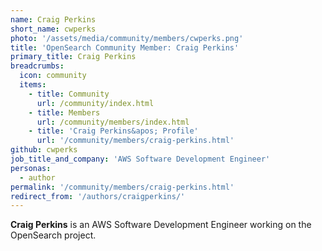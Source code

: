 ```yaml
---
name: Craig Perkins
short_name: cwperks
photo: '/assets/media/community/members/cwperks.png'
title: 'OpenSearch Community Member: Craig Perkins'
primary_title: Craig Perkins
breadcrumbs:
  icon: community
  items:
    - title: Community
      url: /community/index.html
    - title: Members
      url: /community/members/index.html
    - title: 'Craig Perkins&apos; Profile'
      url: '/community/members/craig-perkins.html'
github: cwperks
job_title_and_company: 'AWS Software Development Engineer'
personas:
  - author
permalink: '/community/members/craig-perkins.html'
redirect_from: '/authors/craigperkins/'
---
```


**Craig Perkins** is an AWS Software Development Engineer working on the OpenSearch project.

